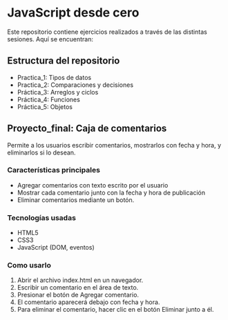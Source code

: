 # JavaScript desde cero
Este repositorio contiene ejercicios realizados a través de las distintas sesiones. Aquí se encuentran:
## Estructura del repositorio
- Practica_1: Tipos de datos
- Practica_2: Comparaciones y decisiones
- Práctica_3: Arreglos y ciclos
- Práctica_4: Funciones
- Práctica_5: Objetos
## Proyecto_final: Caja de comentarios
Permite a los usuarios escribir comentarios, mostrarlos con fecha y hora, y eliminarlos si lo desean.
### Características principales
- Agregar comentarios con texto escrito por el usuario
- Mostrar cada comentario junto con la fecha y hora de publicación
- Eliminar comentarios mediante un botón.
### Tecnologías usadas
- HTML5
- CSS3
- JavaScript (DOM, eventos)
### Como usarlo
1. Abrir el archivo index.html en un navegador.
2. Escribir un comentario en el área de texto.
3. Presionar el botón de Agregar comentario.
4. El comentario aparecerá debajo con fecha y hora.
5. Para eliminar el comentario, hacer clic en el botón Eliminar junto a él.
